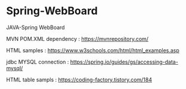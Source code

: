 # Spring-WebBoard
JAVA-Spring WebBoard


MVN POM.XML dependency :
https://mvnrepository.com/

HTML samples :
https://www.w3schools.com/html/html_examples.asp

jdbc MYSQL connection :
https://spring.io/guides/gs/accessing-data-mysql/

HTML table sampls :
https://coding-factory.tistory.com/184
